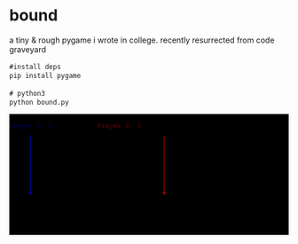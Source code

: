 # bound

a tiny & rough pygame i wrote in college. recently resurrected from code graveyard

```
#install deps
pip install pygame

# python3
python bound.py
```



![bound](bound.png)
